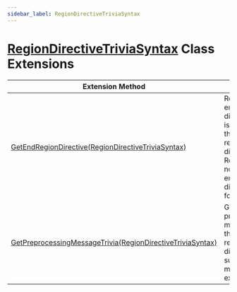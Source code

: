 ```yaml
---
sidebar_label: RegionDirectiveTriviaSyntax
---
```


# [RegionDirectiveTriviaSyntax](https://docs.microsoft.com/en-us/dotnet/api/microsoft.codeanalysis.csharp.syntax.regiondirectivetriviasyntax) Class Extensions

| Extension Method | Summary |
| ---------------- | ------- |
| [GetEndRegionDirective(RegionDirectiveTriviaSyntax)](../../../../Roslynator/CSharp/SyntaxExtensions/GetEndRegionDirective/index.md) | Returns endregion directive that is related to the specified region directive\. Returns null if no matching endregion directive is found\. |
| [GetPreprocessingMessageTrivia(RegionDirectiveTriviaSyntax)](../../../../Roslynator/CSharp/SyntaxExtensions/GetPreprocessingMessageTrivia/index.md#1660117599) | Gets preprocessing message for the specified region directive if such message exists\. |

